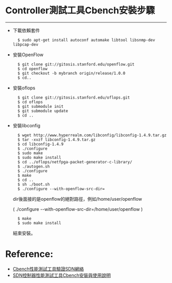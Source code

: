 # Controller測試工具Cbench安裝步驟
-----
* 下載依賴套件

        $ sudo apt-get install autoconf automake libtool libsnmp-dev libpcap-dev

* 安裝OpenFlow

        $ git clone git://gitosis.stanford.edu/openflow.git
        $ cd openflow
        $ git checkout -b mybranch origin/release/1.0.0
        $ cd..
        
* 安裝oflops

        $ git clone git://gitosis.stanford.edu/oflops.git
        $ cd oflops
        $ git submodule init
        $ git submodule update
        $ cd ..
        
* 安裝libconfig

        $ wget http://www.hyperrealm.com/libconfig/libconfig-1.4.9.tar.gz
        $ tar -xvzf libconfig-1.4.9.tar.gz
        $ cd libconfig-1.4.9
        $ ./configure
        $ sudo make
        $ sudo make install
        $ cd ../oflops/netfpga-packet-generator-c-library/
        $ ./autogen.sh
        $ ./configure
        $ make
        $ cd ..
        $ sh ./boot.sh
        $ ./configure --with-openflow-src-dir=
        
    dir後面接的是openflow的絕對路徑，例如/home/user/openflow
    
    ( ./configure --with-openflow-src-dir=/home/user/openflow )
        
        $ make
        $ sudo make install

    結束安裝。

# Reference:
* [Cbench性能測試工具驗證SDN網絡](http://toutiao.com/i6223263426622259713/)
* [SDN控制器性能測試工具Cbench安裝與使用說明](http://www.sdnlab.com/2334.html)

